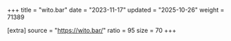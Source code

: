 +++
title = "wito.bar"
date = "2023-11-17"
updated = "2025-10-26"
weight = 71389

[extra]
source = "https://wito.bar/"
ratio = 95
size = 70
+++
